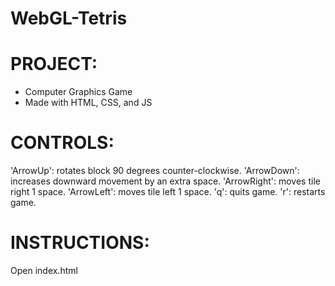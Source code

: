 # WebGL-Tetris

# PROJECT:
- Computer Graphics Game
- Made with HTML, CSS, and JS


# CONTROLS:

'ArrowUp':   rotates block 90 degrees counter-clockwise.
'ArrowDown':  increases downward movement by an extra space.
'ArrowRight':  moves tile right 1 space.
'ArrowLeft':   moves tile left 1 space.
'q': quits game.
'r': restarts game.

# INSTRUCTIONS:
Open index.html




